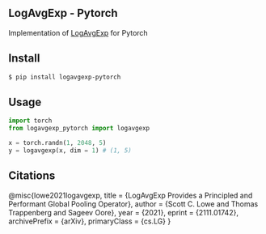 ## LogAvgExp - Pytorch

Implementation of <a href='https://arxiv.org/abs/2111.01742'>LogAvgExp</a> for Pytorch

## Install

```bash
$ pip install logavgexp-pytorch
```

## Usage

```python
import torch
from logavgexp_pytorch import logavgexp

x = torch.randn(1, 2048, 5)
y = logavgexp(x, dim = 1) # (1, 5)
```

## Citations

@misc{lowe2021logavgexp,
    title   = {LogAvgExp Provides a Principled and Performant Global Pooling Operator}, 
    author  = {Scott C. Lowe and Thomas Trappenberg and Sageev Oore},
    year    = {2021},
    eprint  = {2111.01742},
    archivePrefix = {arXiv},
    primaryClass = {cs.LG}
}
